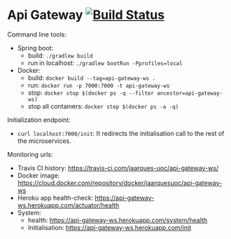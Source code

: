 # Api Gateway [![Build Status](https://travis-ci.com/jaarques-uoc/api-gateway-ws.svg?branch=master)](https://travis-ci.com/jaarques-uoc/api-gateway-ws)

Command line tools:
* Spring boot:
    * build: `./gradlew build`
    * run in localhost: `./gradlew bootRun -Pprofiles=local`
* Docker:
    * build: `docker build --tag=api-gateway-ws .`
    * run: `docker run -p 7000:7000 -t api-gateway-ws`
    * stop: `docker stop $(docker ps -q --filter ancestor=api-gateway-ws)`
    * stop all containers: `docker stop $(docker ps -a -q)`

Initialization endpoint:
* `curl localhost:7000/init`: It redirects the initialisation call to the rest of the microservices.

Monitoring urls:
* Travis CI history: https://travis-ci.com/jaarques-uoc/api-gateway-ws/
* Docker image: https://cloud.docker.com/repository/docker/jaarquesuoc/api-gateway-ws
* Heroku app health-check: https://api-gateway-ws.herokuapp.com/actuator/health
* System:
    * health: https://api-gateway-ws.herokuapp.com/system/health
    * Initialisation: https://api-gateway-ws.herokuapp.com/init
